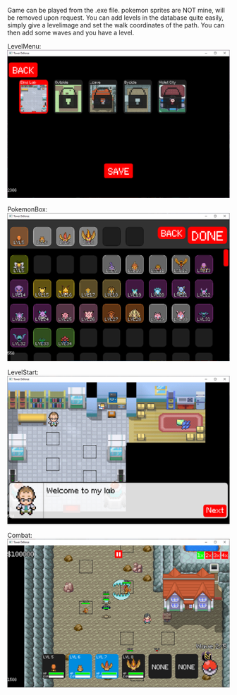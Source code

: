 Game can be played from the .exe file.
pokemon sprites are NOT mine, will be removed upon request.
You can add levels in the database quite easily, simply give a levelimage and set the walk coordinates of the path.
You can then add some waves and you have a level.

LevelMenu:
![LevelMenu Image](https://github.com/TimonVenninckx/PokemonTowerDefenseSFML/blob/main/showcase/levelmenu.png?raw=true)

PokemonBox:
![PokemonBox Image](https://github.com/TimonVenninckx/PokemonTowerDefenseSFML/blob/main/showcase/box.png?raw=true)

LevelStart:
![LevelStart Image](https://github.com/TimonVenninckx/PokemonTowerDefenseSFML/blob/main/showcase/level.png?raw=true)

Combat:
![Combat Image](https://github.com/TimonVenninckx/PokemonTowerDefenseSFML/blob/main/showcase/combat.png?raw=true)
